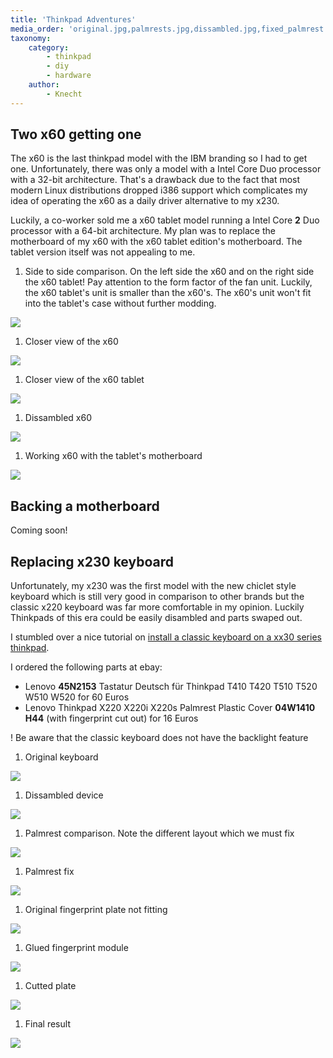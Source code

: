 ```yaml
---
title: 'Thinkpad Adventures'
media_order: 'original.jpg,palmrests.jpg,dissambled.jpg,fixed_palmrest.jpg,fingerprint-plate.jpg,glued.jpg,cutted.jpg,final.jpg,sidetoside.jpg,tablet.jpg,x60.jpg,dissambled-x60.jpg,workingx60.jpg'
taxonomy:
    category:
        - thinkpad
        - diy
        - hardware
    author:
        - Knecht
---
```


## Two x60 getting one

The x60 is the last thinkpad model with the IBM branding so I had to get one. Unfortunately, there was only a model with a Intel Core Duo processor with a 32-bit architecture. That's a drawback due to the fact that most modern Linux distributions dropped i386 support which complicates my idea of operating the x60 as a daily driver alternative to my x230.

Luckily, a co-worker sold me a x60 tablet model running a Intel Core **2** Duo processor with a 64-bit architecture. My plan was to replace the motherboard of my x60 with the x60 tablet edition's motherboard. The tablet version itself was not appealing to me.

1. Side to side comparison. On the left side the x60 and on the right side the x60 tablet! Pay attention to the form factor of the fan unit. Luckily, the x60 tablet's unit is smaller than the x60's. The x60's unit won't fit into the tablet's case without further modding.

![](sidetoside.jpg?link&cropResize=300,300)

1. Closer view of the x60

![](x60.jpg?link&cropResize=300,300)

1. Closer view of the x60 tablet

![](tablet.jpg?link&cropResize=300,300)

1. Dissambled x60

![](dissambled-x60.jpg?link&cropResize=300,300)

1. Working x60 with the tablet's motherboard

![](workingx60.jpg?link&cropResize=300,300)


## Backing a motherboard
Coming soon!

## Replacing x230 keyboard

Unfortunately, my x230 was the first model with the new chiclet style keyboard which is still very good in comparison to other brands but the classic x220 keyboard was far more comfortable in my opinion. Luckily Thinkpads of this era could be easily disambled and parts swaped out.

I stumbled over a nice tutorial on [install a classic keyboard on a xx30 series thinkpad](http://www.thinkwiki.org/wiki/Install_Classic_Keyboard_on_xx30_Series_ThinkPads).

I ordered the following parts at ebay:
-  Lenovo **45N2153** Tastatur Deutsch für Thinkpad T410 T420 T510 T520 W510 W520 for 60 Euros
-  Lenovo Thinkpad X220 X220i X220s Palmrest Plastic Cover **04W1410 H44** (with fingerprint cut out) for 16 Euros

! Be aware that the classic keyboard does not have the backlight feature

1. Original keyboard

![](original.jpg?link&cropResize=300,300)

1. Dissambled device

![](dissambled.jpg?link&cropResize=300,300)

1. Palmrest comparison. Note the different layout which we must fix

![](palmrests.jpg?link&cropResize=300,300)

1. Palmrest fix

![](fixed_palmrest.jpg?link&cropResize=300,300)

1. Original fingerprint plate not fitting

![](fingerprint-plate.jpg?link&cropResize=300,300)

1. Glued fingerprint module

![](glued.jpg?link&cropResize=300,300)

1. Cutted plate

![](cutted.jpg?link&cropResize=300,300)

1. Final result

![](final.jpg?link&cropResize=300,300)